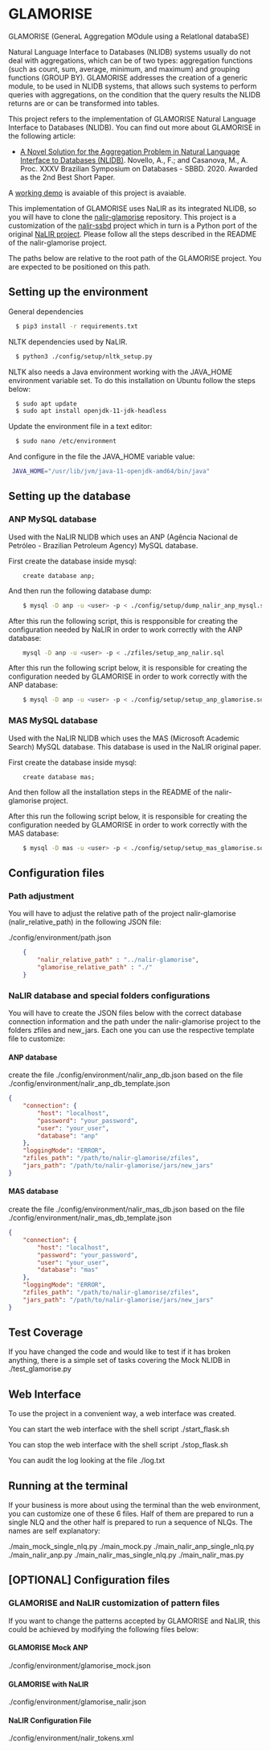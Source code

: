 # GLAMORISE
GLAMORISE (GeneraL Aggregation MOdule using a RelatIonal databaSE)  

Natural Language Interface to Databases (NLIDB) systems usually do not deal with aggregations, which can be of two types: aggregation functions (such as count, sum, average, minimum, and maximum) and grouping functions (GROUP BY). GLAMORISE addresses the creation of a generic module, to be used in NLIDB systems, that allows such systems to perform queries with aggregations, on the condition that the query results the NLIDB returns are or can be transformed into tables.

This project refers to the implementation of GLAMORISE Natural Language Interface to Databases (NLIDB). You can find out more about GLAMORISE in the following article:

* [A Novel Solution for the Aggregation Problem in Natural Language Interface to Databases (NLIDB)](./web_interface/static/paper/207509_1-A-Novel-Solution-for-the-Aggregation-Problem-in-Natural-Language-Interface-to-Databases-NLIDB.pdf). Novello, A., F.; and Casanova, M., A. Proc. XXXV Brazilian Symposium on Databases - SBBD. 2020. Awarded as the 2nd Best Short Paper.

A [working demo](http://glamorise.gruposantaisabel.com.br) is avaiable of this project is avaiable.

This implementation of GLAMORISE uses NaLIR as its integrated NLIDB, so you will have to clone the [nalir-glamorise](https://github.com/novello/nalir-glamorise) repository. This project is a customization of the [nalir-ssbd](https://github.com/pr3martins/nalir-sbbd) project which in turn is a Python port of the original [NaLIR project](https://github.com/umich-dbgroup/NaLIR). Please follow all the steps described in the README of the nalir-glamorise project.

The paths below are relative to the root path of the GLAMORISE project. You are expected to be positioned on this path.


## Setting up the environment

General dependencies 

``` bash
  $ pip3 install -r requirements.txt
```

NLTK dependencies used by NaLIR.

``` bash
  $ python3 ./config/setup/nltk_setup.py
```

NLTK also needs a Java environment working with the JAVA_HOME environment variable set. To do this installation on Ubuntu follow the steps below:

``` bash
  $ sudo apt update
  $ sudo apt install openjdk-11-jdk-headless
```

Update the environment file in a text editor:

``` bash
  $ sudo nano /etc/environment
```

 And configure in the file the JAVA_HOME variable value:

 ``` bash
  JAVA_HOME="/usr/lib/jvm/java-11-openjdk-amd64/bin/java" 
```

## Setting up the database


### ANP MySQL database

Used with the NaLIR NLIDB which uses an ANP (Agência Nacional de Petróleo - Brazilian Petroleum Agency) MySQL database.

First create the database inside mysql:

``` mysql
    create database anp;    
```

And then run the following database dump:

``` bash
    $ mysql -D anp -u <user> -p < ./config/setup/dump_nalir_anp_mysql.sql
```

After this run the following script, this is respponsible for creating the configuration needed by NaLIR in order to work correctly with the ANP database:

``` bash
    mysql -D anp -u <user> -p < ./zfiles/setup_anp_nalir.sql
```

After this run the following script below, it is responsible for creating the configuration needed by GLAMORISE in order to work correctly with the ANP database:


``` bash
    $ mysql -D anp -u <user> -p < ./config/setup/setup_anp_glamorise.sql
```

### MAS MySQL database

Used with the NaLIR NLIDB which uses the MAS (Microsoft Academic Search) MySQL database. This database is used in the NaLIR original paper.


First create the database inside mysql:

``` mysql
    create database mas;    
```

And then follow all the installation steps in the README of the nalir-glamorise project.

After this run the following script below, it is responsible for creating the configuration needed by GLAMORISE in order to work correctly with the MAS database:


``` bash
    $ mysql -D mas -u <user> -p < ./config/setup/setup_mas_glamorise.sql
```


## Configuration files


### Path adjustment

You will have to adjust the relative path of the project nalir-glamorise (nalir_relative_path) in the following JSON file:

./config/environment/path.json
``` json
    {
        "nalir_relative_path" : "../nalir-glamorise",    
        "glamorise_relative_path" : "./"
    }  
```


### NaLIR database and special folders configurations

You will have to create the JSON files below with the correct database connection information and the path under the nalir-glamorise project to the folders zfiles and new_jars. Each one you can use the respective template file to customize:


#### ANP database
create the file ./config/environment/nalir_anp_db.json
based on the file ./config/environment/nalir_anp_db_template.json
``` json
{
    "connection": {
        "host": "localhost",
        "password": "your_password",
        "user": "your_user",
        "database": "anp"
    },
    "loggingMode": "ERROR",
    "zfiles_path": "/path/to/nalir-glamorise/zfiles",
    "jars_path": "/path/to/nalir-glamorise/jars/new_jars"
}
```


#### MAS database
create the file ./config/environment/nalir_mas_db.json
based on the file ./config/environment/nalir_mas_db_template.json
``` json
{
    "connection": {
        "host": "localhost",
        "password": "your_password",
        "user": "your_user",
        "database": "mas"
    },
    "loggingMode": "ERROR",
    "zfiles_path": "/path/to/nalir-glamorise/zfiles",
    "jars_path": "/path/to/nalir-glamorise/jars/new_jars"
}
```


## Test Coverage

If you have changed the code and would like to test if it has broken anything, there is a simple set of tasks covering the Mock NLIDB in ./test_glamorise.py


## Web Interface

To use the project in a convenient way, a web interface was created. 

You can start the web interface with the shell script ./start_flask.sh

You can stop the web interface with the shell script ./stop_flask.sh

You can audit the log looking at the file ./log.txt

## Running at the terminal

If your business is more about using the terminal than the web environment, you can customize one of these 6 files. Half of them are prepared to run a single NLQ and the other half is prepared to run a sequence of NLQs. The names are self explanatory:

./main_mock_single_nlq.py
./main_mock.py
./main_nalir_anp_single_nlq.py
./main_nalir_anp.py
./main_nalir_mas_single_nlq.py
./main_nalir_mas.py

## [OPTIONAL] Configuration files

### GLAMORISE and NaLIR customization of pattern files

If you want to change the patterns accepted by GLAMORISE and NaLIR, this could be achieved by modifying the following files below:


#### GLAMORISE Mock ANP

./config/environment/glamorise_mock.json


#### GLAMORISE with NaLIR

./config/environment/glamorise_nalir.json


#### NaLIR Configuration File

./config/environment/nalir_tokens.xml



